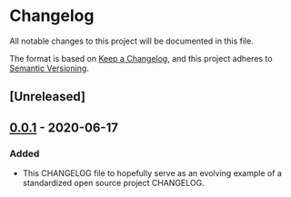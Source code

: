# Changelog
All notable changes to this project will be documented in this file.

The format is based on [Keep a Changelog](https://keepachangelog.com/en/1.0.0/),
and this project adheres to [Semantic Versioning](https://semver.org/spec/v2.0.0.html).

## [Unreleased]

## [0.0.1] - 2020-06-17
### Added
- This CHANGELOG file to hopefully serve as an evolving example of a
  standardized open source project CHANGELOG.

[0.0.1]: https://github.com/terrencetec/kontrol/releases/tag/v0.0.1
